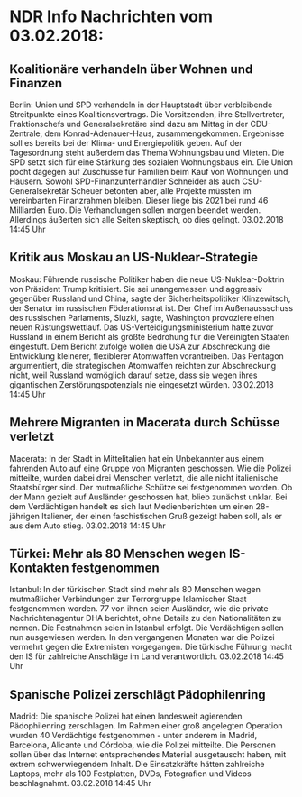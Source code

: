 # NDR Info Nachrichten vom 03.02.2018:


## Koalitionäre verhandeln über Wohnen und Finanzen
Berlin: Union und SPD verhandeln in der Hauptstadt über verbleibende Streitpunkte eines Koalitionsvertrags. Die Vorsitzenden, ihre Stellvertreter, Fraktionschefs und Generalsekretäre sind dazu am Mittag in der CDU-Zentrale, dem Konrad-Adenauer-Haus, zusammengekommen. Ergebnisse soll es bereits bei der Klima- und Energiepolitik geben. Auf der Tagesordnung steht außerdem das Thema Wohnungsbau und Mieten. Die SPD setzt sich für eine Stärkung des sozialen Wohnungsbaus ein. Die Union pocht dagegen auf Zuschüsse für Familien beim Kauf von Wohnungen und Häusern. Sowohl SPD-Finanzunterhändler Schneider als auch CSU-Generalsekretär Scheuer betonten aber, alle Projekte müssten im vereinbarten Finanzrahmen bleiben. Dieser liege bis 2021 bei rund 46 Milliarden Euro. Die Verhandlungen sollen morgen beendet werden. Allerdings äußerten sich alle Seiten skeptisch, ob dies gelingt. 03.02.2018 14:45 Uhr 

## Kritik aus Moskau an US-Nuklear-Strategie
Moskau: Führende russische Politiker haben die neue US-Nuklear-Doktrin von Präsident Trump kritisiert. Sie sei unangemessen und aggressiv gegenüber Russland und China, sagte der Sicherheitspolitiker Klinzewitsch, der Senator im russischen Föderationsrat ist. Der Chef im Außenaussschuss des russischen Parlaments, Sluzki, sagte, Washington provoziere einen neuen Rüstungswettlauf. Das US-Verteidigungsministerium hatte zuvor Russland in einem Bericht als größte Bedrohung für die Vereinigten Staaten eingestuft. Dem Bericht zufolge wollen die USA zur Abschreckung die Entwicklung kleinerer, flexiblerer Atomwaffen vorantreiben. Das Pentagon argumentiert, die strategischen Atomwaffen reichten zur Abschreckung nicht, weil Russland womöglich darauf setze, dass sie wegen ihres gigantischen Zerstörungspotenzials nie eingesetzt würden. 03.02.2018 14:45 Uhr 

## Mehrere Migranten in Macerata durch Schüsse verletzt
Macerata: In der Stadt in Mittelitalien hat ein Unbekannter aus einem fahrenden Auto auf eine Gruppe von Migranten geschossen. Wie die Polizei mitteilte, wurden dabei drei Menschen verletzt, die alle nicht italienische Staatsbürger sind. Der mutmaßliche Schütze sei festgenommen worden. Ob der Mann gezielt auf Ausländer geschossen hat, blieb zunächst unklar. Bei dem Verdächtigen handelt es sich laut Medienberichten um einen 28-jährigen Italiener, der einen faschistischen Gruß gezeigt haben soll, als er aus dem Auto stieg. 03.02.2018 14:45 Uhr 

## Türkei: Mehr als 80 Menschen wegen IS-Kontakten festgenommen
Istanbul: In der türkischen Stadt sind mehr als 80 Menschen wegen mutmaßlicher Verbindungen zur Terrorgruppe Islamischer Staat festgenommen worden. 77 von ihnen seien Ausländer, wie die private Nachrichtenagentur DHA berichtet, ohne Details zu den Nationalitäten zu nennen. Die Festnahmen seien in Istanbul erfolgt. Die Verdächtigen sollen nun ausgewiesen werden. In den vergangenen Monaten war die Polizei vermehrt gegen die Extremisten vorgegangen. Die türkische Führung macht den IS für
zahlreiche Anschläge im Land verantwortlich. 03.02.2018 14:45 Uhr 

## Spanische Polizei zerschlägt Pädophilenring
Madrid: Die spanische Polizei hat einen landesweit agierenden Pädophilenring zerschlagen. Im Rahmen einer groß angelegten Operation wurden 40 Verdächtige festgenommen - unter anderem in Madrid, Barcelona, Alicante und Córdoba, wie die Polizei mitteilte. Die Personen sollen über das Internet entsprechendes Material ausgetauscht haben, mit extrem schwerwiegendem Inhalt. Die Einsatzkräfte hätten zahlreiche Laptops, mehr als 100 Festplatten, DVDs, Fotografien und Videos beschlagnahmt. 03.02.2018 14:45 Uhr 
